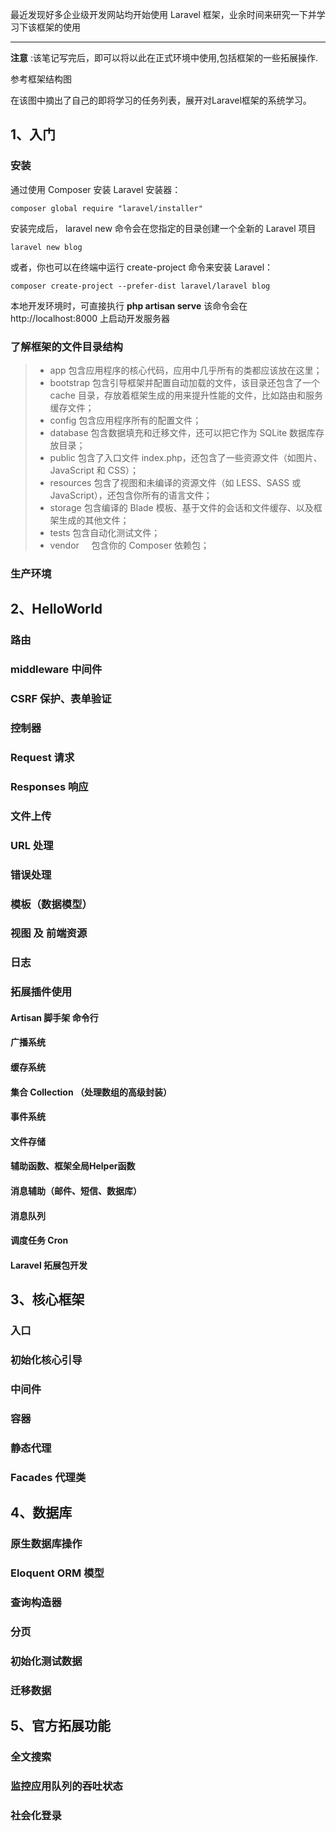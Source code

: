 最近发现好多企业级开发网站均开始使用 Laravel 框架，业余时间来研究一下并学习下该框架的使用

------

**注意** :该笔记写完后，即可以将以此在正式环境中使用,包括框架的一些拓展操作.

参考框架结构图

<!-- ![laravel5.6](https://github.com/zuoliguang/studyMarks/blob/master/images/laravel5.6.jpg?raw=true) -->

在该图中摘出了自己的即将学习的任务列表，展开对Laravel框架的系统学习。

## 1、入门
### 安装
通过使用 Composer 安装 Laravel 安装器：

```composer global require "laravel/installer"```

安装完成后， laravel new 命令会在您指定的目录创建一个全新的 Laravel 项目

```laravel new blog```

或者，你也可以在终端中运行 create-project 命令来安装 Laravel：

```composer create-project --prefer-dist laravel/laravel blog```

本地开发环境时，可直接执行 **php artisan serve** 该命令会在 http://localhost:8000 上启动开发服务器

### 了解框架的文件目录结构
> *  app        包含应用程序的核心代码，应用中几乎所有的类都应该放在这里；
> *  bootstrap  包含引导框架并配置自动加载的文件，该目录还包含了一个 cache 目录，存放着框架生成的用来提升性能的文件，比如路由和服务缓存文件；
> *  config     包含应用程序所有的配置文件；
> *  database   包含数据填充和迁移文件，还可以把它作为 SQLite 数据库存放目录；
> *  public     包含了入口文件 index.php，还包含了一些资源文件（如图片、JavaScript 和 CSS）；
> *  resources  包含了视图和未编译的资源文件（如 LESS、SASS 或 JavaScript），还包含你所有的语言文件；
> *  storage    包含编译的 Blade 模板、基于文件的会话和文件缓存、以及框架生成的其他文件；
> *  tests      包含自动化测试文件；
> *  vendor     包含你的 Composer 依赖包；

### 生产环境

## 2、HelloWorld
### 路由
### middleware 中间件
### CSRF 保护、表单验证
### 控制器
### Request 请求
### Responses 响应
### 文件上传
### URL 处理
### 错误处理
### 模板（数据模型）
### 视图 及 前端资源
### 日志
### 拓展插件使用
#### Artisan 脚手架 命令行
#### 广播系统
#### 缓存系统
#### 集合 Collection （处理数组的高级封装）
#### 事件系统
#### 文件存储
#### 辅助函数、框架全局Helper函数
#### 消息辅助（邮件、短信、数据库）
#### 消息队列
#### 调度任务 Cron
#### Laravel 拓展包开发

## 3、核心框架
### 入口
### 初始化核心引导
### 中间件
### 容器
### 静态代理
### Facades 代理类

## 4、数据库
### 原生数据库操作
### Eloquent ORM 模型
### 查询构造器
### 分页
### 初始化测试数据
### 迁移数据

## 5、官方拓展功能
### 全文搜索
### 监控应用队列的吞吐状态
### 社会化登录

